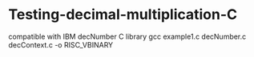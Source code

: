 # Testing-decimal-multiplication-C
compatible with IBM decNumber C library
gcc example1.c decNumber.c decContext.c -o RISC_VBINARY
